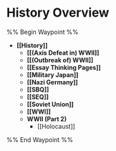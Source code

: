 # History Overview

%% Begin Waypoint %%
- **[[History]]**
	- **[[(Axis Defeat in) WWII]]**
	- **[[(Outbreak of) WWII]]**
	- **[[Essay Thinking Pages]]**
	- **[[Military Japan]]**
	- **[[Nazi Germany]]**
	- **[[SBQ]]**
	- **[[SEQ]]**
	- **[[Soviet Union]]**
	- **[[WWI]]**
	- **WWII (Part 2)**
		- [[Holocaust]]

%% End Waypoint %%